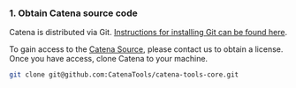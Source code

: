 ### 1. Obtain Catena source code
Catena is distributed via Git. [Instructions for installing Git can be found here](https://git-scm.com/book/en/v2/Getting-Started-Installing-Git).

To gain access to the [Catena Source](https://github.com/CatenaTools/catena-tools-core), please contact us to obtain a license. Once you have access, clone Catena to your machine.

```bash
git clone git@github.com:CatenaTools/catena-tools-core.git
```